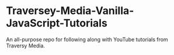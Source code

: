 # Traversey-Media-Vanilla-JavaScript-Tutorials
An all-purpose repo for following along with YouTube tutorials from Traversy Media.
